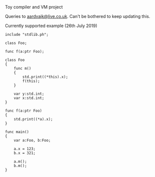 Toy compiler and VM project

Queries to aardvajk@live.co.uk. Can't be bothered to keep updating this.

Currently supported example (26th July 2019)

```
include "stdlib.ph";

class Foo;

func f(a:ptr Foo);

class Foo
{
    func m()
    {
        std.print((*this).x);
        f(this);
    }

    var y:std.int;
    var x:std.int;
}

func f(a:ptr Foo)
{
    std.print((*a).x);
}

func main()
{
    var a:Foo, b:Foo;

    a.x = 123;
    b.x = 321;

    a.m();
    b.m();
}
```
